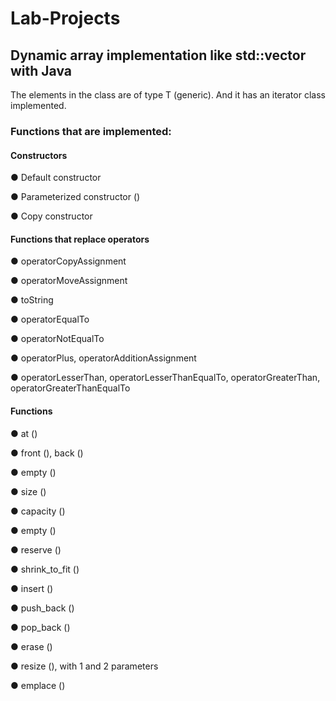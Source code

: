 # Lab-Projects

## Dynamic array implementation like std::vector with Java

The elements in the class are of type T (generic). And it has an iterator
class implemented.

### Functions that are implemented:

#### Constructors

● Default constructor

● Parameterized constructor ()

● Copy constructor

#### Functions that replace operators

● operatorCopyAssignment

● operatorMoveAssignment

● toString

● operatorEqualTo

● operatorNotEqualTo

● operatorPlus, operatorAdditionAssignment

● operatorLesserThan, operatorLesserThanEqualTo, operatorGreaterThan, operatorGreaterThanEqualTo

#### Functions

● at ()

● front (), back ()

● empty ()

● size ()

● capacity ()

● empty ()

● reserve ()

● shrink_to_fit ()

● insert ()

● push_back ()

● pop_back ()

● erase ()

● resize (), with 1 and 2 parameters

● emplace ()
